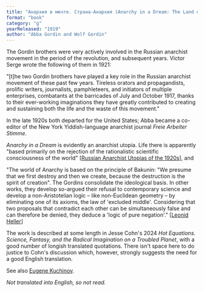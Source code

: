 ```yaml
---
title: "Анархия в мечте. Страна-Анархия (Anarchy in a Dream: The Land of Anarchy)"
format: "book"
category: "g"
yearReleased: "1919"
author: "Abba Gordin and Wolf Gordin"
---
```

The Gordin brothers were very actively involved in the Russian anarchist movement in the period of the revolution, and subsequent years. Victor Serge wrote the following of them in 1921:

"[t]he two Gordin brothers have played a key role in the Russian anarchist movement of these past few years. Tireless orators and propagandists, prolific writers, journalists, pamphleteers, and initiators of multiple enterprises, combatants at the barricades of July and October 1917, thanks to their ever-working imaginations they have greatly contributed to creating and sustaining both the life and the waste of this movement."

In the late 1920s both departed for the United States; Abba became a co-editor of the New York Yiddish-language anarchist journal _Freie Arbeiter Stimme_.

_Anarchy in a Dream_ is evidently an anarchist utopia. Life there is apparently "based primarily on the rejection of the rationalistic scientific consciousness of the world" [<a href="https://ttolk-ru.translate.goog/?p=24774&_x_tr_sch=http&_x_tr_sl=ru&_x_tr_tl=en&_x_tr_hl=en-GB">Russian Anarchist Utopias of the 1920s</a>], and

"The world of Anarchy is based on the principle of Bakunin: "We presume that we first destroy and then we create, because the destruction is the spirit of creation". The Gordins consolidate the ideological basis. In other works, they develop so-argued their refusal to contemporary science and develop a non-Aristotelian logic – like non-Euclidean geometry – by eliminating one of its axioms, the law of 'excluded middle'. Considering that two proposals that contradict each other can be simultaneously false and can therefore be denied, they deduce a 'logic of pure negation'." [<a href="https://docs.google.com/document/d/1qGaHJ_aL-TwEFjEDpFY6gXRYLTVTwDnmq18pQK1phnw/edit">Leonid Heller</a>]

The work is described at some length in Jesse Cohn's 2024 _Hot Equations. Science, Fantasy, and the Radical Imagination on a Troubled Planet_, with a good number of longish translated quotations. There isn't space here to do justice to Cohn's discussion which, however, strongly suggests the need for a good English translation.

See also <a href="https://www.academia.edu/41807554/Anarchy_as_Access_to_Space_Language_Imagination_Technics_eng_">Eugene Kuchinov</a>.

_Not translated into English, so not read._

